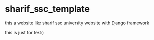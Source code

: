 # sharif_ssc_template
this a website like sharif ssc university website with Django framework

this is just for test:)
